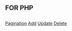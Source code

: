 <section class="page-header">
  <h2 class="project-name">FOR PHP</h2>
  <h2 class="project-tagline"></h2>
  <a href="https://github.com/hazar-istanbul/HiJSON/blob/master/pagination.php" class="btn">Pagination</a>
  <a href="https://github.com/hazar-istanbul/HiJSON/blob/master/add.php" class="btn">Add</a>
  <a href="https://github.com/hazar-istanbul/HiJSON/blob/master/update.php" class="btn">Update</a>
  <a href="https://github.com/hazar-istanbul/HiJSON/blob/master/delete.php" class="btn">Delete</a>
</section>
